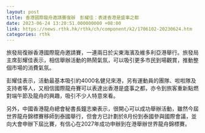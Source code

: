 ```yaml
---
layout: post
title: 香港國際龍舟邀請賽復辦　彭耀佳：表達香港是盛事之都
date: 2023-06-24 13:20:51.000000000 +08:00
link: https://news.rthk.hk/rthk/ch/component/k2/1706102-20230624.htm
categories: rthk
---
```


旅發局復辦香港國際龍舟邀請賽，一連兩日於尖東海濱及維多利亞港舉行。旅發局主席彭耀佳表示，相信舉辦活動的熱鬧氣氛，可以吸引更多市民到場觀賞，推動整個市場的消費氣氛。

彭耀佳表示，活動最基本吸引約4000名健兒來港，另有運動員的團隊、啦啦隊及支持者等人，又相信國際龍舟賽可以表達出香港是盛事之都，亦令到旅客重新點燃對端午節及龍舟的興趣，吸引不少人特意來看。

另外，中國香港龍舟總會秘書長鐘志樂表示，很開心可以成功舉辦活動，雖然今屆世界龍舟錦標賽移師到泰國舉行，但會方已計劃於8月份到泰國參與國際會議，並向大會申辦下屆比賽，有信心在2027年成功申辦到在港舉辦世界龍舟錦標賽。
